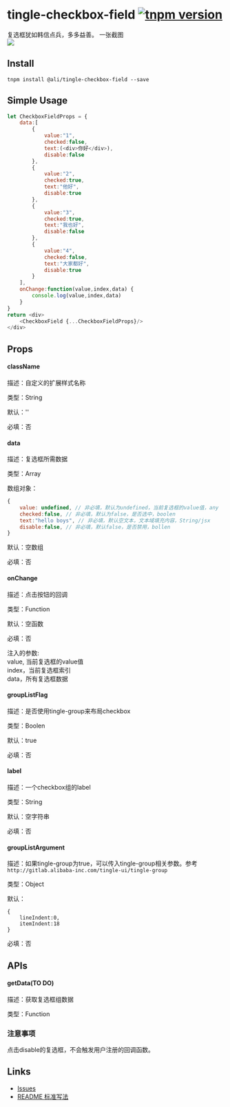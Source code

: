 # tingle-checkbox-field [![tnpm version](http://web.npm.alibaba-inc.com/badge/v/@ali/tingle-checkbox-field.svg?style=flat-square)](http://web.npm.alibaba-inc.com/package/@ali/tingle-checkbox-field)
复选框犹如韩信点兵，多多益善。
一张截图  
![](http://gtms03.alicdn.com/tps/i3/TB1w9vZJFXXXXceXFXX8ziN1XXX-322-193.png)
## Install

```
tnpm install @ali/tingle-checkbox-field --save
```

## Simple Usage

```javascript
let CheckboxFieldProps = {
    data:[
        {
            value:"1",
            checked:false,
            text:(<div>你好</div>),
            disable:false
        },
        {
            value:"2",
            checked:true,
            text:"他好",
            disable:true
        },
        {
            value:"3",
            checked:true,
            text:"我也好",
            disable:false
        },
        {
            value:"4",
            checked:false,
            text:"大家都好",
            disable:true
        }
    ],
    onChange:function(value,index,data) {
        console.log(value,index,data)
    }
}
return <div>
    <CheckboxField {...CheckboxFieldProps}/>
</div>
```
## Props
#### className

描述：自定义的扩展样式名称

类型：String

默认：''

必填：否

#### data

描述：复选框所需数据

类型：Array

数组对象：
```javascript
{
    value: undefined, // 非必填，默认为undefined，当前复选框的value值，any
    checked:false, // 非必填，默认为false，是否选中，boolen
    text:"hello boys", // 非必填，默认空文本，文本域填充内容，String/jsx
    disable:false, // 非必填，默认false，是否禁用，bollen
}    
```


默认：空数组

必填：否

#### onChange

描述：点击按钮的回调

类型：Function  

默认：空函数

必填：否

注入的参数:  
value, 当前复选框的value值  
index，当前复选框索引  
data，所有复选框数据  

#### groupListFlag

描述：是否使用tingle-group来布局checkbox

类型：Boolen

默认：true

必填：否

#### label

描述：一个checkbox组的label

类型：String

默认：空字符串

必填：否

#### groupListArgument

描述：如果tingle-group为true，可以传入tingle-group相关参数。参考`http://gitlab.alibaba-inc.com/tingle-ui/tingle-group`

类型：Object

默认：  
```
{
    lineIndent:0,
    itemIndent:18
}
```

必填：否

## APIs
#### getData(TO DO)

描述：获取复选框组数据

类型：Function

### 注意事项

点击disable的复选框，不会触发用户注册的回调函数。

## Links

- [Issues](http://gitlab.alibaba-inc.com/tingle-ui/tingle-checkbox-field/issues)
- [README 标准写法](http://gitlab.alibaba-inc.com/tingle-ui/doc/blob/master/README%E6%A0%87%E5%87%86%E5%86%99%E6%B3%95.md)
